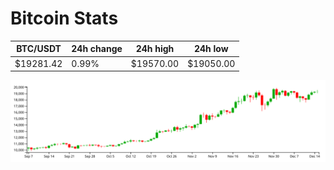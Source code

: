 # Bitcoin Stats

BTC/USDT|24h change|24h high|24h low|
|---|---|---|---|
|$19281.42|0.99%|$19570.00|$19050.00|

<img src="./chart.svg">
